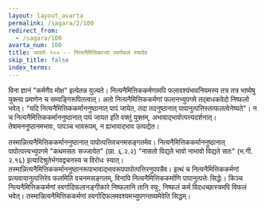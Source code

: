 ```yaml
---
layout: layout_avarta
permalink: /sagara/2/100
redirect_from:
  - /sagara/100
avarta_num: 100
title: आवर्तः १०० -- नित्यनैमित्तिकाभ्यां स्वर्गफलं स्यादेव
skip_title: false
index_terms: 
---
```


विना ज्ञानं
"कर्मणैव मोक्ष" इत्येतन्न युज्यते। नित्यनैमित्तिककर्मणामपि फलावश्यंभावनियमस्य तत्र तत्र भाष्येषु युक्त्या प्रमाणेन च सम्यङ्गिरूपितत्वात्।
अतो नित्यनैमित्तिककर्मणां फलानभ्युपगमे तद्बाधकवेदो निष्फलो भवेत्।
"यदि नित्यनैमित्तिककर्माननुष्ठानात् पापं जायेत, तदा तदनुष्ठानात् पापानुत्पत्तिस्तत्फलत्वेनेष्यते"। न च नित्यनैमित्तिककर्माननुष्ठानात् पापं जायत इति
वक्तुं युक्तम्, अभावाद्भावोत्पत्त्यदर्शनात्। तेषामननुष्ठानमभावः, पापञ्च भावरूपम्, न ह्यभावाद्भाव उत्पद्येत। 

तस्मान्नित्यनैमित्तिककर्माननुष्ठानात् पापोत्पत्तिवचनमसङ्गतमेव। नित्यनैमित्तिककर्माननुष्ठानात् पापोत्पत्त्यभ्युपगमे "कथमसतः
सज्जायेत" (छा. ६.२.२) "नासतो विद्यते भावो नाभावो विद्यते सतः"
(भ.गी. २.१६) इत्यादिश्रुतेर्भगवद्वचनस्य च विरोधः स्यात्। तस्मान्नित्यनैमित्तिककर्माननुष्ठानरूपाभावाद्भावरूपपापोत्पत्तिरनुपपन्नैव। इत्थं च नित्यनैमित्तिककर्मणां प्रत्यवायानुत्पत्तिरेव फलमिति वचनमसङ्गतम्, विनापि
नित्यनैमित्तिककर्माणि पापानुत्पत्तेः सिद्धेः। किञ्च नित्यनैमित्तिककर्मणां
स्वर्गादिफलानङ्गीकारे निष्फलानि तानि स्युः, निष्फलं कर्म विदधच्छास्त्रमपि
विफलं भवेत्। तस्मान्नित्यनैमित्तिककर्मणां स्वर्गादिफलमवश्यमभ्युपगन्तव्यमेवेति सिद्धम्।
